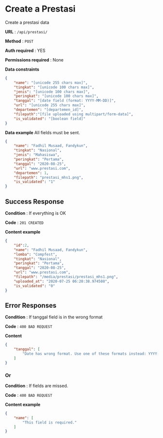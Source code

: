 # Create a Prestasi

Create a prestasi data

**URL** : `/api/prestasi/`

**Method** : `POST`

**Auth required** : YES

**Permissions required** : None

**Data constraints**

```json
{
    "name": "[unicode 255 chars max]",
    "tingkat": "[unicode 100 chars max]",
    "jenis": "[unicode 100 chars max]",
    "peringkat": "[unicode 100 chars max]",
    "tanggal": "[date field (format: YYYY-MM-DD)]",
    "url": "[unicode 255 chars max]",
    "departemen": "[departemen_id]",
    "filepath":"[file uploaded using multipart/form-data]",
    "is_validated": "[boolean field]"
}
```

**Data example** All fields must be sent.

```json
{
    "name": "Fadhil Musaad, Fandykun",
    "tingkat": "Nasional",
    "jenis": "Mahasiswa",
    "peringkat": "Pertama",
    "tanggal": "2020-08-25",
    "url": "www.prestasi.com",
    "departemen": 1,
    "filepath": "prestasi_mhs1.png",
    "is_validated": "1"
}
```

## Success Response

**Condition** : If everything is OK

**Code** : `201 CREATED`

**Content example**

```json
{
    "id":2,
    "name": "Fadhil Musaad, Fandykun",
    "lomba": "Compfest",
    "tingkat": "Nasional",
    "peringkat": "Pertama",
    "tanggal": "2020-08-25",
    "url": "www.prestasi.com",
    "filepath": "/media/prestasi/prestasi_mhs1.png",
    "uploaded_at": "2020-07-25 06:20:38.974508",
    "is_validated": "0"
}
```

## Error Responses

**Condition** : If tanggal field is in the wrong format

**Code** : `400 BAD REQUEST`

**Content**
```json
{
    "tanggal": [
        "Date has wrong format. Use one of these formats instead: YYYY-MM-DD."
    ]
}
```

### Or

**Condition** : If fields are missed.

**Code** : `400 BAD REQUEST`

**Content example**
```json
{
    "name": [
        "This field is required."
    ]
}
```